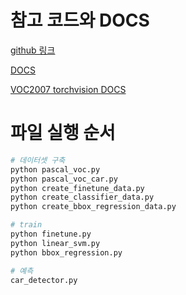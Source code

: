 # 참고 코드와 DOCS
[github 링크](https://github.com/object-detection-algorithm/R-CNN/tree/master/py)

[DOCS](https://r-cnn.readthedocs.io/zh-cn/latest/)

[VOC2007 torchvision DOCS](https://blog.zhujian.life/posts/5a56cd45.html)


# 파일 실행 순서

```python
# 데이터셋 구축
python pascal_voc.py
python pascal_voc_car.py
python create_finetune_data.py
python create_classifier_data.py
python create_bbox_regression_data.py

# train
python finetune.py
python linear_svm.py
python bbox_regression.py

# 예측
car_detector.py
```

